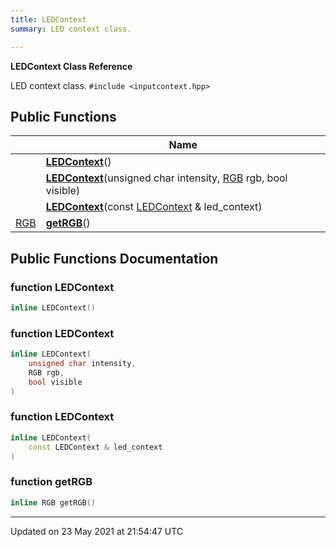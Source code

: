 ```yaml
---
title: LEDContext
summary: LED context class.  

---
```


**LEDContext Class Reference**


LED context class. 
`#include <inputcontext.hpp>`

## Public Functions

|                | Name           |
| -------------- | -------------- |
| | **[LEDContext](classes/classledcontext/#function-ledcontext)**() |
| | **[LEDContext](classes/classledcontext/#function-ledcontext)**(unsigned char intensity, [RGB](classes/structrgb/) rgb, bool visible) |
| | **[LEDContext](classes/classledcontext/#function-ledcontext)**(const [LEDContext](classes/classledcontext/) & led_context) |
| [RGB](classes/structrgb/) | **[getRGB](classes/classledcontext/#function-getrgb)**() |

## Public Functions Documentation

### function LEDContext

```cpp
inline LEDContext()
```


### function LEDContext

```cpp
inline LEDContext(
    unsigned char intensity,
    RGB rgb,
    bool visible
)
```


### function LEDContext

```cpp
inline LEDContext(
    const LEDContext & led_context
)
```


### function getRGB

```cpp
inline RGB getRGB()
```


-------------------------------

Updated on 23 May 2021 at 21:54:47 UTC